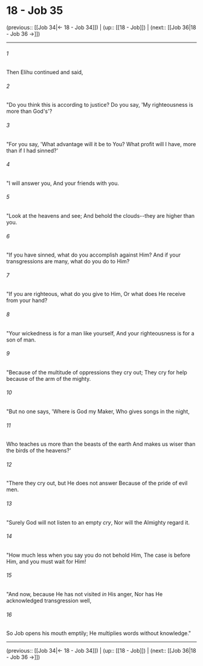 # 18 - Job 35

(previous:: [[Job 34|← 18 - Job 34]]) | (up:: [[18 - Job]]) | (next:: [[Job 36|18 - Job 36 →]])

***


###### 1 
Then Elihu continued and said, 

###### 2 
"Do you think this is according to justice? Do you say, 'My righteousness is more than God's'? 

###### 3 
"For you say, 'What advantage will it be to You? What profit will I have, more than if I had sinned?' 

###### 4 
"I will answer you, And your friends with you. 

###### 5 
"Look at the heavens and see; And behold the clouds--they are higher than you. 

###### 6 
"If you have sinned, what do you accomplish against Him? And if your transgressions are many, what do you do to Him? 

###### 7 
"If you are righteous, what do you give to Him, Or what does He receive from your hand? 

###### 8 
"Your wickedness is for a man like yourself, And your righteousness is for a son of man. 

###### 9 
"Because of the multitude of oppressions they cry out; They cry for help because of the arm of the mighty. 

###### 10 
"But no one says, 'Where is God my Maker, Who gives songs in the night, 

###### 11 
Who teaches us more than the beasts of the earth And makes us wiser than the birds of the heavens?' 

###### 12 
"There they cry out, but He does not answer Because of the pride of evil men. 

###### 13 
"Surely God will not listen to an empty _cry_, Nor will the Almighty regard it. 

###### 14 
"How much less when you say you do not behold Him, The case is before Him, and you must wait for Him! 

###### 15 
"And now, because He has not visited _in_ His anger, Nor has He acknowledged transgression well, 

###### 16 
So Job opens his mouth emptily; He multiplies words without knowledge."

***

(previous:: [[Job 34|← 18 - Job 34]]) | (up:: [[18 - Job]]) | (next:: [[Job 36|18 - Job 36 →]])
